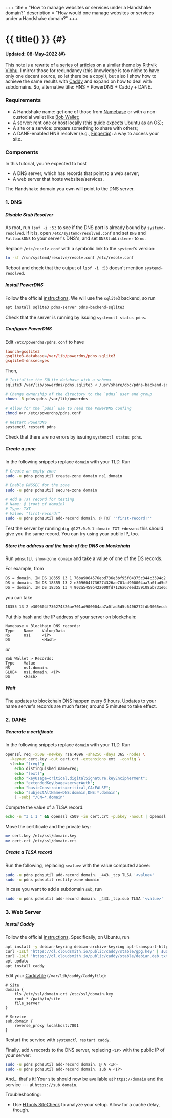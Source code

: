 +++
title = "How to manage websites or services under a Handshake domain?"
description = "How would one manage websites or services under a Handshake domain?"
+++

# {{ title() }} {#}
#### Updated: 08-May-2022 {#}

This note is a rewrite of a [series of articles](https://blog.htools.work/posts/hns-pdns-nginx) on a similar theme by [Rithvik Vibhu](https://github.com/rithvikvibhu). I mirror those for redundancy (this knowledge is too niche to have only one decent source, so let there be a copy!), but also I show how to achieve the same results with [Caddy](https://caddyserver.com) and expand on how to deal with subdomains. So, alternative title: HNS + PowerDNS + Caddy + DANE.


### Requirements

- A Handshake name: get one of those from [Namebase](https://www.namebase.io) or with a non-custodial wallet like [Bob Wallet](https://bobwallet.io);
- A server: rent one or host locally (this guide expects Ubuntu as an OS);
- A site or a service: prepare something to share with others;
- A DANE-enabled HNS resolver (e.g., [Fingertip](https://impervious.com/fingertip)): a way to access your site.

### Components

In this tutorial, you're expected to host

- A DNS server, which has records that point to a web server;
- A web server that hosts websites/services.

The Handshake domain you own will point to the DNS server.

### 1. DNS

##### Disable Stub Resolver

As root, run `lsof -i :53` to see if the DNS port is already bound by `systemd-resolved`. If it is, open `/etc/systemd/resolved.conf` and set `DNS` and `FallbackDNS` to your server's DNS's, and set `DNSStubListener` to `no`.

Replace `/etc/resolv.conf` with a symbolic link to the `systemd`'s version:

```bash
ln -sf /run/systemd/resolve/resolv.conf /etc/resolv.conf
```

Reboot and check that the output of `lsof -i :53` doesn't mention `systemd-resolved`.

##### Install PowerDNS

Follow the official [instructions](https://doc.powerdns.com/authoritative/installation.html). We will use the `sqlite3` backend, so run

```bash
apt install sqlite3 pdns-server pdns-backend-sqlite3
```

Check that the server is running by issuing `systemctl status pdns`.

##### Configure PowerDNS

Edit `/etc/powerdns/pdns.conf` to have


```conf
launch=gsqlite3
gsqlite3-database=/var/lib/powerdns/pdns.sqlite3
gsqlite3-dnssec=yes
```

Then,

```bash
# Initialize the SQLite database with a schema
sqlite3 /var/lib/powerdns/pdns.sqlite3 < /usr/share/doc/pdns-backend-sqlite3/schema.sqlite3.sql

# Change ownership of the directory to the `pdns` user and group
chown -R pdns:pdns /var/lib/powerdns

# Allow for the `pdns` use to read the PowerDNS confing
chmod o+r /etc/powerdns/pdns.conf

# Restart PowerDNS
systemctl restart pdns
```

Check that there are no errors by issuing `systemctl status pdns`.

##### Create a zone

In the following snippets replace `domain` with your TLD. Run

```bash
# Create an empty zone
sudo -u pdns pdnsutil create-zone domain ns1.domain

# Enable DNSSEC for the zone
sudo -u pdns pdnsutil secure-zone domain

# Add a TXT record for testing
# Name: @ (root of domain)
# Type: TXT
# Value: "first-record!"
sudo -u pdns pdnsutil add-record domain. @ TXT '"first-record!"'
```

Test the server by running `dig @127.0.0.1 domain TXT +dnssec`: this should give you the same record. You can try using your public IP, too.

##### Store the address and the hash of the DNS on blockchain

Run `pdnsutil show-zone domain` and take a value of one of the DS records.

For example, from

```bash
DS = domain. IN DS 18355 13 1 76ba9064576ebd736e3bf95f04375c344c3394c2 ; ( SHA1 digest )
DS = domain. IN DS 18355 13 2 e309604f736274326ae701ad900004aa7a0fad5d5c6406272fdb0065ecdeb1d8 ; ( SHA256 digest )
DS = domain. IN DS 18355 13 4 902a5459b422008fd7126a67eed3591085b731e632b2cf836c696b33ddef9c9752af63264b870affc838145bea550b8a ; ( SHA-384 digest )
```

you can take

```bash
18355 13 2 e309604f736274326ae701ad900004aa7a0fad5d5c6406272fdb0065ecdeb1d8
```

Put this hash and the IP address of your server on blockchain:

```
Namebase > Blockhain DNS records:
Type    Name    Value/Data
NS      ns1     <IP>
DS              <Hash>
```

*or*

```
Bob Wallet > Records:
Type    Value
NS      ns1.domain.
GLUE4   ns1.domain. <IP>
DS      <Hash>
```

##### Wait

The updates to blockchain DNS happen every 6 hours. Updates to your name server's records are much faster, around 5 minutes to take effect.

### 2. DANE

##### Generate a certificate

In the following snippets replace `domain` with your TLD. Run

```bash
openssl req -x509 -newkey rsa:4096 -sha256 -days 365 -nodes \
  -keyout cert.key -out cert.crt -extensions ext  -config \
  <(echo "[req]";
    echo distinguished_name=req;
    echo "[ext]";
    echo "keyUsage=critical,digitalSignature,keyEncipherment";
    echo "extendedKeyUsage=serverAuth";
    echo "basicConstraints=critical,CA:FALSE";
    echo "subjectAltName=DNS:domain,DNS:*.domain";
    ) -subj "/CN=*.domain"
```

Compute the value of a TLSA record:

```bash
echo -n "3 1 1 " && openssl x509 -in cert.crt -pubkey -noout | openssl pkey -pubin -outform der | openssl dgst -sha256 -binary | xxd  -p -u -c 32
```

Move the certificate and the private key:

```bash
mv cert.key /etc/ssl/domain.key
mv cert.crt /etc/ssl/domain.crt
  ```

##### Create a TLSA record

Run the following, replacing `<value>` with the value computed above:

```bash
sudo -u pdns pdnsutil add-record domain. _443._tcp TLSA '<value>'
sudo -u pdns pdnsutil rectify-zone domain
```

In case you want to add a subdomain `sub`, run

```bash
sudo -u pdns pdnsutil add-record domain. _443._tcp.sub TLSA '<value>'
```

### 3. Web Server

##### Install Caddy

Follow the official [instructions](https://caddyserver.com/docs/install). Specifically, on Ubuntu, run

```bash
apt install -y debian-keyring debian-archive-keyring apt-transport-https
curl -1sLf 'https://dl.cloudsmith.io/public/caddy/stable/gpg.key' | sudo tee /etc/apt/trusted.gpg.d/caddy-stable.asc
curl -1sLf 'https://dl.cloudsmith.io/public/caddy/stable/debian.deb.txt' | sudo tee /etc/apt/sources.list.d/caddy-stable.list
apt update
apt install caddy
```

Edit your [Caddyfile](https://caddyserver.com/docs/caddyfile/patterns) (`/var/lib/caddy/Caddyfile`):

```
# Site
domain {
    tls /etc/ssl/domain.crt /etc/ssl/domain.key
    root * /path/to/site
    file_server
}

# Service
sub.domain {
    reverse_proxy localhost:7001
}
```

Restart the service with `systemctl restart caddy`.

Finally, add `A` records to the DNS server, replacing `<IP>` with the public IP of your server:

```bash
sudo -u pdns pdnsutil add-record domain. @ A <IP>
sudo -u pdns pdnsutil add-record domain. sub A <IP>
```

And... that's it! Your site should now be available at `https://domain` and the service --- at `https://sub.domain`.


Troubleshooting:
- Use [HTools SiteCheck](https://sitecheck.htools.work) to analyze your setup. Allow for a cache delay, though.
